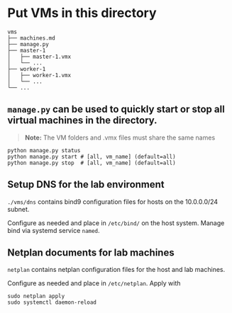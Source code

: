 # Put VMs in this directory

``` shell
vms
├── machines.md
├── manage.py
├── master-1
│   ├── master-1.vmx
│   └── ...
├── worker-1
│   ├── worker-1.vmx
│   └── ...
└── ...
```

## `manage.py` can be used to quickly start or stop all virtual machines in the directory.

> **Note:** The VM folders and .vmx files must share the same names

``` shell
python manage.py status
python manage.py start # [all, vm_name] (default=all)
python manage.py stop  # [all, vm_name] (default=all)
```

## Setup DNS for the lab environment

`./vms/dns` contains bind9 configuration files for hosts on the 10.0.0.0/24 subnet.

Configure as needed and place in `/etc/bind/` on the host system. Manage bind via systemd service `named`.

## Netplan documents for lab machines

`netplan` contains netplan configuration files for the host and lab machines.

Configure as needed and place in `/etc/netplan`. Apply with

```
sudo netplan apply
sudo systemctl daemon-reload
```
